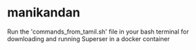 # manikandan


Run the 'commands_from_tamil.sh' file in your bash terminal for downloading and running Superser in a docker container